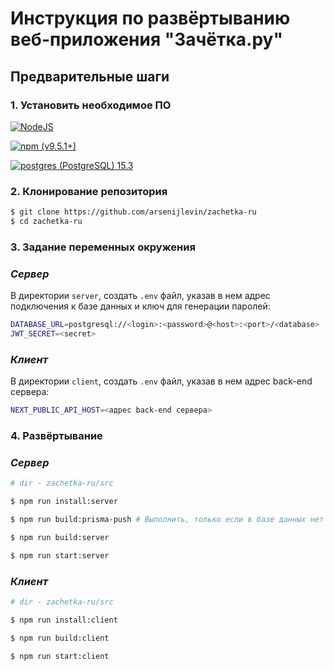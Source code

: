 # **Инструкция по развёртыванию веб-приложения "Зачётка.ру"**

## **Предварительные шаги**  

### **1. Установить необходимое ПО**

[![NodeJS](https://img.shields.io/badge/node-%3E%3D%2018.6.0-brightgreen)](https://nodejs.org/en/blog/release/v18.6.0)

[![npm (v9.5.1+)](https://img.shields.io/badge/npm-9.5.1-brightgreen)](https://www.npmjs.com/package/npm/v/9.5.1)

[![postgres (PostgreSQL) 15.3](https://img.shields.io/badge/PostgreSQL-15.3-blue)](https://www.postgresql.org/download/)

### **2. Клонирование репозитория**
```bash
$ git clone https://github.com/arsenijlevin/zachetka-ru
$ cd zachetka-ru
```

### **3. Задание переменных окружения**

### *Сервер*

В директории `server`, создать `.env` файл, указав в нем адрес подключения к базе данных и ключ для генерации паролей:
```bash
DATABASE_URL=postgresql://<login>:<password>@<host>:<port>/<database>
JWT_SECRET=<secret>
```

### *Клиент*
  
В директории `client`, создать `.env` файл, указав в нем адрес back-end сервера:
```bash
NEXT_PUBLIC_API_HOST=<адрес back-end сервера>
```

### **4. Развёртывание**

### *Сервер*

```bash
# dir - zachetka-ru/src

$ npm run install:server

$ npm run build:prisma-push # Выполнить, только если в базе данных нет необходимых таблиц

$ npm run build:server

$ npm run start:server
```

### *Клиент*

```bash
# dir - zachetka-ru/src

$ npm run install:client

$ npm run build:client

$ npm run start:client
```
